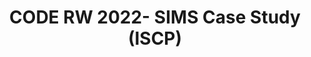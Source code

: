 ---
title: CODE RW 2022- SIMS Case Study (ISCP)
redirect_to: https://docs.google.com/document/d/1v1VzTfw94WwF60J98plf6XFEtkvUBUXVtsfEuaV4yZg/edit?usp=sharing
redirect_from: 
  - /RW22CaseStudySimsISCP
  - /rw22casestudysimsiscp
---